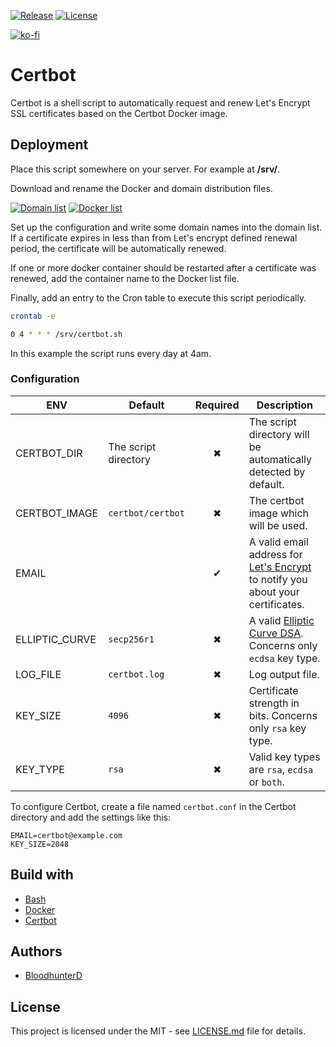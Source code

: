 [![Release](https://img.shields.io/github/v/release/bloodhunterd/certbot?style=for-the-badge)](https://github.com/bloodhunterd/certbot/releases)
[![License](https://img.shields.io/github/license/bloodhunterd/certbot?style=for-the-badge)](https://github.com/bloodhunterd/certbot/blob/master/LICENSE)

[![ko-fi](https://www.ko-fi.com/img/githubbutton_sm.svg)](https://ko-fi.com/bloodhunterd)

# Certbot

Certbot is a shell script to automatically request and renew Let's Encrypt SSL certificates based on the Certbot Docker image.

## Deployment

Place this script somewhere on your server. For example at **/srv/**.

Download and rename the Docker and domain distribution files.

[![Domain list](https://img.shields.io/github/size/bloodhunterd/certbot/certbot.dist.domains?label=Domain%20list&style=for-the-badge)](https://github.com/bloodhunterd/certbot/raw/master/certbot.dist.domains)
[![Docker list](https://img.shields.io/github/size/bloodhunterd/certbot/certbot.dist.docker?label=Docker%20list&style=for-the-badge)](https://github.com/bloodhunterd/certbot/raw/master/certbot.dist.docker)

Set up the configuration and write some domain names into the domain list.
If a certificate expires in less than from Let's encrypt defined renewal period, the certificate will be automatically renewed.

If one or more docker container should be restarted after a certificate was renewed, add the container name to the Docker list file.

Finally, add an entry to the Cron table to execute this script periodically.

```bash
crontab -e
```

```bash
0 4 * * * /srv/certbot.sh
```

In this example the script runs every day at 4am.

### Configuration

| ENV | Default | Required | Description
| ------ | ---- | :------: | -----------
| CERTBOT_DIR | The script directory | &#10006; | The script directory will be automatically detected by default.
| CERTBOT_IMAGE | `certbot/certbot` | &#10006; | The certbot image which will be used.
| EMAIL |  | &#10004; | A valid email address for [Let's Encrypt](https://letsencrypt.org/) to notify you about your certificates.
| ELLIPTIC_CURVE | `secp256r1` | &#10006; | A valid [Elliptic Curve DSA](https://de.wikipedia.org/wiki/Elliptic_Curve_DSA). Concerns only `ecdsa` key type.
| LOG_FILE | `certbot.log` | &#10006; | Log output file.
| KEY_SIZE | `4096` | &#10006; | Certificate strength in bits. Concerns only `rsa` key type.
| KEY_TYPE | `rsa` | &#10006; | Valid key types are `rsa`, `ecdsa` or `both`.

To configure Certbot, create a file named `certbot.conf` in the Certbot directory and add the settings like this:

~~~dotenv
EMAIL=certbot@example.com
KEY_SIZE=2048
~~~

## Build with

* [Bash](https://wiki.ubuntuusers.de/Bash/)
* [Docker](https://www.docker.com/)
* [Certbot](https://certbot.eff.org/)

## Authors

* [BloodhunterD](https://github.com/bloodhunterd)

## License

This project is licensed under the MIT - see [LICENSE.md](https://github.com/bloodhunterd/certbot/blob/master/LICENSE) file for details.
